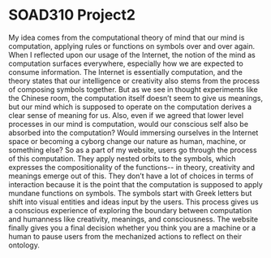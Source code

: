 # SOAD310 Project2
My idea comes from the computational theory of mind that our mind is computation, applying rules or functions on symbols over and over again. When I reflected upon our usage of the Internet, the notion of the mind as computation surfaces everywhere, especially how we are expected to consume information. The Internet is essentially computation, and the theory states that our intelligence or creativity also stems from the process of composing symbols together. But as we see in thought experiments like the Chinese room, the computation itself doesn’t seem to give us meanings, but our mind which is supposed to operate on the computation derives a clear sense of meaning for us. Also, even if we agreed that lower level processes in our mind is computation, would our conscious self also be absorbed into the computation? Would immersing ourselves in the Internet space or becoming a cyborg change our nature as human, machine, or something else? So as a part of my website, users go through the process of this computation. They apply nested orbits to the symbols, which expresses the compositionality of the functions-- in theory, creativity and meanings emerge out of this. They don’t have a lot of choices in terms of interaction because it is the point that the computation is supposed to apply mundane functions on symbols. The symbols start with Greek letters but shift into visual entities and ideas input by the users. This process gives us a conscious experience of exploring the boundary between computation and humanness like creativity, meanings, and consciousness. The website finally gives you a final decision whether you think you are a machine or a human to pause users from the mechanized actions to reflect on their ontology. 
